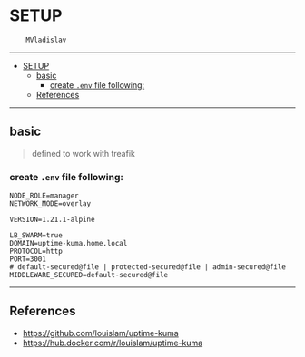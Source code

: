 # SETUP

```sh
    MVladislav
```

---

- [SETUP](#setup)
  - [basic](#basic)
    - [create `.env` file following:](#create-env-file-following)
  - [References](#references)

---

## basic

> defined to work with treafik

### create `.env` file following:

```env
NODE_ROLE=manager
NETWORK_MODE=overlay

VERSION=1.21.1-alpine

LB_SWARM=true
DOMAIN=uptime-kuma.home.local
PROTOCOL=http
PORT=3001
# default-secured@file | protected-secured@file | admin-secured@file
MIDDLEWARE_SECURED=default-secured@file
```

---

## References

- <https://github.com/louislam/uptime-kuma>
- <https://hub.docker.com/r/louislam/uptime-kuma>
